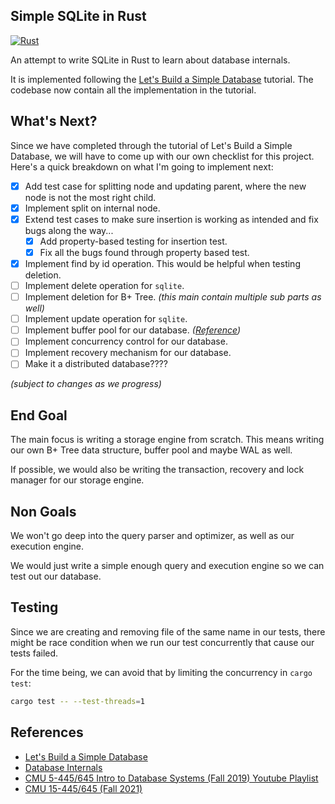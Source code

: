## Simple SQLite in Rust

[![Rust](https://github.com/kw7oe/sqlite-rust/actions/workflows/rust.yml/badge.svg)](https://github.com/kw7oe/sqlite-rust/actions/workflows/rust.yml)

An attempt to write SQLite in Rust to learn about database
internals.

It is implemented following the [Let's Build a Simple Database][0] tutorial.
The codebase now contain all the implementation in the tutorial.

## What's Next?

Since we have completed through the tutorial of Let's Build a Simple Database,
we will have to come up with our own checklist for this project. Here's a
quick breakdown on what I'm going to implement next:

- [x] Add test case for splitting node and updating parent, where the new node is not the most right child.
- [x] Implement split on internal node.
- [x] Extend test cases to make sure insertion is working as intended and fix
      bugs along the way...
  - [x] Add property-based testing for insertion test.
  - [x] Fix all the bugs found through property based test.
- [x] Implement find by id operation. This would be helpful when testing
      deletion.
- [ ] Implement delete operation for `sqlite`.
- [ ] Implement deletion for B+ Tree. _(this main contain multiple sub parts as well)_
- [ ] Implement update operation for `sqlite`.
- [ ] Implement buffer pool for our database. _([Reference][1])_
- [ ] Implement concurrency control for our database.
- [ ] Implement recovery mechanism for our database.
- [ ] Make it a distributed database????

_(subject to changes as we progress)_

## End Goal

The main focus is writing a storage engine from scratch. This means
writing our own B+ Tree data structure, buffer pool and
maybe WAL as well.

If possible, we would also be writing the transaction, recovery
and lock manager for our storage engine.

## Non Goals

We won't go deep into the query parser and optimizer, as well
as our execution engine.

We would just write a simple enough query and execution engine
so we can test out our database.

## Testing

Since we are creating and removing file of the same name in our tests,
there might be race condition when we run our test concurrently that
cause our tests failed.

For the time being, we can avoid that by limiting the concurrency
in `cargo test`:

```sh
cargo test -- --test-threads=1
```

## References

- [Let's Build a Simple Database][0]
- [Database Internals](https://www.databass.dev/)
- [CMU 5-445/645 Intro to Database Systems (Fall 2019) Youtube Playlist](https://www.youtube.com/playlist?list=PLSE8ODhjZXjbohkNBWQs_otTrBTrjyohi)
- [CMU 15-445/645 (Fall 2021)](https://15445.courses.cs.cmu.edu/fall2021/)

[0]: https://cstack.github.io/db_tutorial/
[1]: https://15445.courses.cs.cmu.edu/fall2021/project1/
